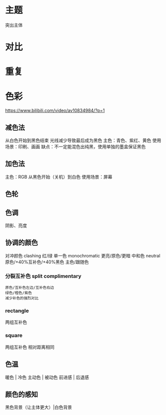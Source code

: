 

# 主题
突出主体

# 对比
# 重复


# 色彩
https://www.bilibili.com/video/av10834984/?p=1
## 减色法
从白色开始到黑色结束
光线减少导致最后成为黑色
主色：青色、紫红、黄色
使用场景：印刷、画画
缺点：不一定能混色出纯黑，使用单独的墨盒保证黑色

## 加色法
主色：RGB 
从黑色开始（关机）到白色
使用场景：屏幕

## 色轮

## 色调
阴影、亮度

## 协调的颜色
对冲颜色 clashing 红/绿
单一色 monochromatic 更亮/原色/更暗
中和色 neutral 原色/+40%互补色/+40%黑色 主色/跟随色
### 分裂互补色 split complimentary 
	原色/互补色左边/互补色右边
	绿色/橙色/紫色
	减少补色的强烈对比
### rectangle 
两组互补色
### square
两组互补色 相对距离相同

## 色温
暖色		|	冷色
主动色 	| 被动色
前进感 	| 后退感

## 颜色的感知
黑色背景（让主体更大）|白色背景










































